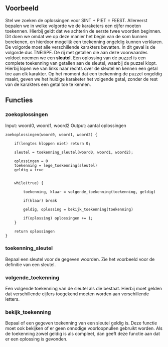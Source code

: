 ## Voorbeeld

Stel we zoeken de oplossingen voor SINT + PIET = FEEST. Allereerst bepalen we in welke volgorde we de karaketers een cijfer moeten toekennen. Hierbij geldt dat we achterin de eerste twee woorden beginnen. Dit doen we omdat we op deze manier het begin van de som kunnen berekenen, en hierdoor mogelijk een toekenning ongeldig kunnen verklaren. De volgorde moet alle verschillende karakters bevatten. In dit geval is de volgorde dus TNEISPF. De rij met getallen die aan deze voorwaardes voldoet noemen we een **sleutel**. Een oplossing van de puzzel is een complete toekenning van getallen aan de sleutel, waarbij de puzzel klopt. Hierbij lopen we van links naar rechts over de sleutel en kennen een getal toe aan elk karakter. Op het moment dat een toekenning de puzzel ongeldig maakt, geven we het huidige karaketer het volgende getal, zonder de rest van de karakters een getal toe te kennen.

## Functies

### zoekoplossingen
Input: woord0, woord1, woord2
Output: aantal oplossingen

```
zoekoplossingen(woord0, woord1, woord2) {

	if(lengtes kloppen niet) return 0;
	
	sleutel = toekenning_sleutel(woord0, woord1, woord2);
	
	oplossingen = 0
	toekenning = lege_toekenning(sleutel)
	geldig = true
	
	
	while(true) {
	
		toekenning, klaar = volgende_toekenning(toekenning, geldig)
		
        if(klaar) break
    	
		geldig, oplossing = bekijk_toekenning(toekenning)

		if(oplossing) oplossingen += 1;
	}
    
    return oplossingen
}
```

### toekenning_sleutel

Bepaal een sleutel voor de gegeven woorden. Zie het voorbeeld voor de definitie van een sleutel.

### volgende_toekenning

Een volgende toekenning van de sleutel als die bestaat. Hierbij moet gelden dat verschillende cijfers toegekend moeten worden aan verschillende letters.

### bekijk_toekenning
Bepaal of een gegeven toekenning van een sleutel geldig is. Deze functie moet ook bekijken of er geen onnodige voorloopnullen gebruikt worden. Als de toekenning zowel geldig is als compleet, dan geeft deze functie aan dat er een oplossing is gevonden. 
